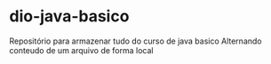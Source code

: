 # dio-java-basico
Repositório para armazenar tudo do curso de java basico
Alternando conteudo de um arquivo de forma local
